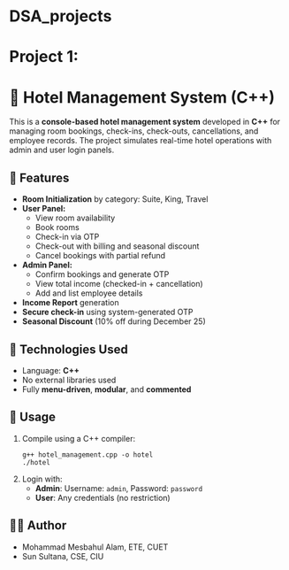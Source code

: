 # DSA_projects
# Project 1: 

# 🏨 Hotel Management System (C++)

This is a **console-based hotel management system** developed in **C++** for managing room bookings, check-ins, check-outs, cancellations, and employee records. The project simulates real-time hotel operations with admin and user login panels.

## 🚀 Features
- **Room Initialization** by category: Suite, King, Travel
- **User Panel:**
  - View room availability
  - Book rooms
  - Check-in via OTP
  - Check-out with billing and seasonal discount
  - Cancel bookings with partial refund
- **Admin Panel:**
  - Confirm bookings and generate OTP
  - View total income (checked-in + cancellation)
  - Add and list employee details
- **Income Report** generation
- **Secure check-in** using system-generated OTP
- **Seasonal Discount** (10% off during December 25)

## 🔧 Technologies Used
- Language: **C++**
- No external libraries used
- Fully **menu-driven**, **modular**, and **commented**

## 📁 Usage
1. Compile using a C++ compiler:
   ```
   g++ hotel_management.cpp -o hotel
   ./hotel
   ```
2. Login with:
   - **Admin**: Username: `admin`, Password: `password`
   - **User**: Any credentials (no restriction)

## 🧑‍💻 Author
- Mohammad Mesbahul Alam, ETE, CUET
- Sun Sultana, CSE, CIU
